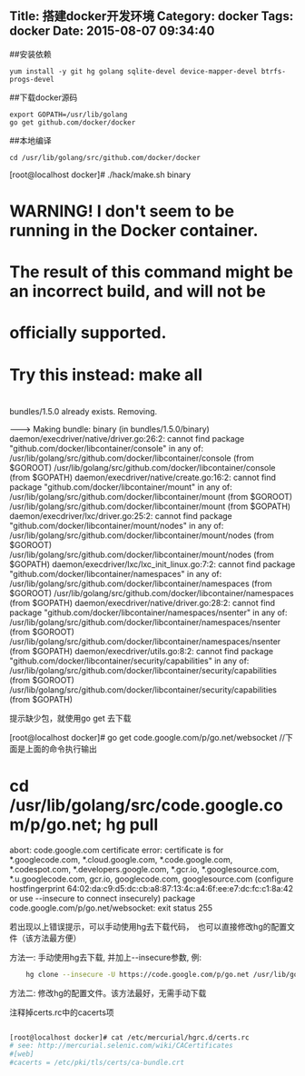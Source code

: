 Title: 搭建docker开发环境
Category: docker
Tags: docker
Date: 2015-08-07 09:34:40
---


##安装依赖

	yum install -y git hg golang sqlite-devel device-mapper-devel btrfs-progs-devel

##下载docker源码

	export GOPATH=/usr/lib/golang
	go get github.com/docker/docker
	

##本地编译

	cd /usr/lib/golang/src/github.com/docker/docker
	
[root@localhost docker]# ./hack/make.sh binary
# WARNING! I don't seem to be running in the Docker container.
# The result of this command might be an incorrect build, and will not be
#   officially supported.
#
# Try this instead: make all
#

bundles/1.5.0 already exists. Removing.

---> Making bundle: binary (in bundles/1.5.0/binary)
daemon/execdriver/native/driver.go:26:2: cannot find package "github.com/docker/libcontainer/console" in any of:
	/usr/lib/golang/src/github.com/docker/libcontainer/console (from $GOROOT)
	/usr/lib/golang/src/github.com/docker/libcontainer/console (from $GOPATH)
daemon/execdriver/native/create.go:16:2: cannot find package "github.com/docker/libcontainer/mount" in any of:
	/usr/lib/golang/src/github.com/docker/libcontainer/mount (from $GOROOT)
	/usr/lib/golang/src/github.com/docker/libcontainer/mount (from $GOPATH)
daemon/execdriver/lxc/driver.go:25:2: cannot find package "github.com/docker/libcontainer/mount/nodes" in any of:
	/usr/lib/golang/src/github.com/docker/libcontainer/mount/nodes (from $GOROOT)
	/usr/lib/golang/src/github.com/docker/libcontainer/mount/nodes (from $GOPATH)
daemon/execdriver/lxc/lxc_init_linux.go:7:2: cannot find package "github.com/docker/libcontainer/namespaces" in any of:
	/usr/lib/golang/src/github.com/docker/libcontainer/namespaces (from $GOROOT)
	/usr/lib/golang/src/github.com/docker/libcontainer/namespaces (from $GOPATH)
daemon/execdriver/native/driver.go:28:2: cannot find package "github.com/docker/libcontainer/namespaces/nsenter" in any of:
	/usr/lib/golang/src/github.com/docker/libcontainer/namespaces/nsenter (from $GOROOT)
	/usr/lib/golang/src/github.com/docker/libcontainer/namespaces/nsenter (from $GOPATH)
daemon/execdriver/utils.go:8:2: cannot find package "github.com/docker/libcontainer/security/capabilities" in any of:
	/usr/lib/golang/src/github.com/docker/libcontainer/security/capabilities (from $GOROOT)
	/usr/lib/golang/src/github.com/docker/libcontainer/security/capabilities (from $GOPATH)

提示缺少包，就使用go get 去下载


[root@localhost docker]# go get code.google.com/p/go.net/websocket
//下面是上面的命令执行输出
# cd /usr/lib/golang/src/code.google.com/p/go.net; hg pull
abort: code.google.com certificate error: certificate is for *.googlecode.com, *.cloud.google.com, *.code.google.com, *.codespot.com, *.developers.google.com, *.gcr.io, *.googlesource.com, *.u.googlecode.com, gcr.io, googlecode.com, googlesource.com
(configure hostfingerprint 64:02:da:c9:d5:dc:cb:a8:87:13:4c:a4:6f:ee:e7:dc:fc:c1:8a:42 or use --insecure to connect insecurely)
package code.google.com/p/go.net/websocket: exit status 255
 

若出现以上错误提示，可以手动使用hg去下载代码，　也可以直接修改hg的配置文件（该方法最方便）

方法一: 手动使用hg去下载, 并加上--insecure参数, 例:

~~~ bash
	hg clone --insecure -U https://code.google.com/p/go.net /usr/lib/golang/src/code.google.com/p/go.net
~~~


方法二: 修改hg的配置文件。该方法最好，无需手动下载

注释掉certs.rc中的cacerts项

~~~ bash

[root@localhost docker]# cat /etc/mercurial/hgrc.d/certs.rc
# see: http://mercurial.selenic.com/wiki/CACertificates
#[web]
#cacerts = /etc/pki/tls/certs/ca-bundle.crt

~~~
